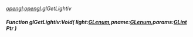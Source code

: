 _[opengl](../../modules/opengl/opengl-module.md):[opengl](../../modules/opengl/opengl-module.md).glGetLightiv_
##### Function glGetLightiv:Void( light:[GLenum](../../modules/opengl/opengl-glenum.md),pname:[GLenum](../../modules/opengl/opengl-glenum.md),params:[GLint](../../modules/opengl/opengl-glint.md) Ptr )
